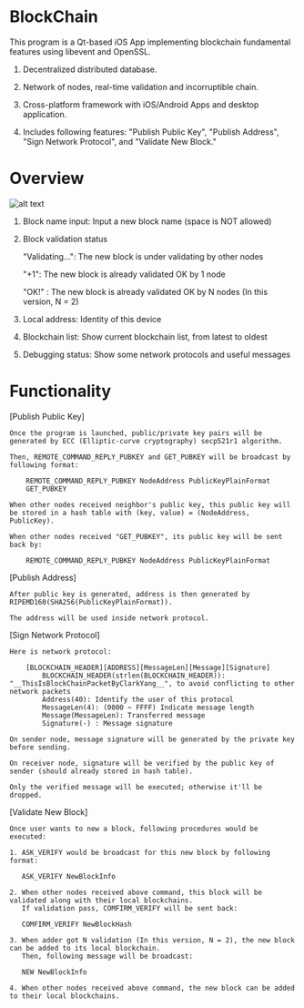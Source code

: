 # BlockChain

This program is a Qt-based iOS App implementing blockchain fundamental features using libevent and OpenSSL.

1. Decentralized distributed database.

2. Network of nodes, real-time validation and incorruptible chain.

3. Cross-platform framework with iOS/Android Apps and desktop application.

4. Includes following features: "Publish Public Key", "Publish Address", "Sign Network Protocol", and "Validate New Block."

# Overview
![alt text](https://user-images.githubusercontent.com/13886288/34879252-8f536788-f7e7-11e7-8dd2-e660f6480f92.png)


1. Block name input: Input a new block name (space is NOT allowed)

2. Block validation status

    "Validating...": The new block is under validating by other nodes

    "+1": The new block is already validated OK by 1 node

    "OK!" : The new block is already validated OK by N nodes (In this version, N = 2)

3. Local address: Identity of this device

4. Blockchain list: Show current blockchain list, from latest to oldest

5. Debugging status: Show some network protocols and useful messages

# Functionality

[Publish Public Key]

    Once the program is launched, public/private key pairs will be generated by ECC (Elliptic-curve cryptography) secp521r1 algorithm.

    Then, REMOTE_COMMAND_REPLY_PUBKEY and GET_PUBKEY will be broadcast by following format:

        REMOTE_COMMAND_REPLY_PUBKEY NodeAddress PublicKeyPlainFormat    
        GET_PUBKEY

    When other nodes received neighbor's public key, this public key will be stored in a hash table with (key, value) = (NodeAddress, PublicKey).

    When other nodes received "GET_PUBKEY", its public key will be sent back by:
    
        REMOTE_COMMAND_REPLY_PUBKEY NodeAddress PublicKeyPlainFormat

[Publish Address]

    After public key is generated, address is then generated by RIPEMD160(SHA256(PublicKeyPlainFormat)).

    The address will be used inside network protocol.

[Sign Network Protocol]

    Here is network protocol:

        [BLOCKCHAIN_HEADER][ADDRESS][MessageLen][Message][Signature]
            BLOCKCHAIN_HEADER(strlen(BLOCKCHAIN_HEADER)): "__ThisIsBlockChainPacketByClarkYang__", to avoid conflicting to other network packets
            Address(40): Identify the user of this protocol
            MessageLen(4): (0000 ~ FFFF) Indicate message length
            Message(MessageLen): Transferred message
            Signature(-) : Message signature

    On sender node, message signature will be generated by the private key before sending.

    On receiver node, signature will be verified by the public key of sender (should already stored in hash table).
    
    Only the verified message will be executed; otherwise it'll be dropped.

[Validate New Block]

    Once user wants to new a block, following procedures would be executed:
    
    1. ASK_VERIFY would be broadcast for this new block by following format:

       ASK_VERIFY NewBlockInfo

    2. When other nodes received above command, this block will be validated along with their local blockchains.
       If validation pass, COMFIRM_VERIFY will be sent back:

       COMFIRM_VERIFY NewBlockHash

    3. When adder got N validation (In this version, N = 2), the new block can be added to its local blockchain.
       Then, following message will be broadcast:
       
       NEW NewBlockInfo
        
    4. When other nodes received above command, the new block can be added to their local blockchains.

